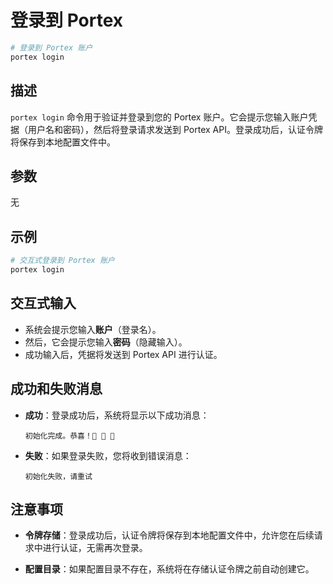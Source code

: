 # 登录到 Portex

```bash
# 登录到 Portex 账户
portex login
```

## 描述

`portex login` 命令用于验证并登录到您的 Portex 账户。它会提示您输入账户凭据（用户名和密码），然后将登录请求发送到 Portex API。登录成功后，认证令牌将保存到本地配置文件中。

## 参数

无

## 示例

```bash
# 交互式登录到 Portex 账户
portex login
```

## 交互式输入

- 系统会提示您输入**账户**（登录名）。
- 然后，它会提示您输入**密码**（隐藏输入）。
- 成功输入后，凭据将发送到 Portex API 进行认证。

## 成功和失败消息

- **成功**：登录成功后，系统将显示以下成功消息：

  ```
  初始化完成。恭喜！🎉 🎉 🎉
  ```

- **失败**：如果登录失败，您将收到错误消息：

  ```
  初始化失败，请重试
  ```

## 注意事项

- **令牌存储**：登录成功后，认证令牌将保存到本地配置文件中，允许您在后续请求中进行认证，无需再次登录。

- **配置目录**：如果配置目录不存在，系统将在存储认证令牌之前自动创建它。
